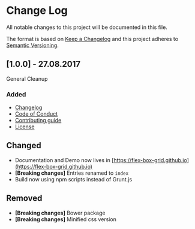 # Change Log
All notable changes to this project will be documented in this file.

The format is based on [Keep a Changelog](http://keepachangelog.com/) 
and this project adheres to [Semantic Versioning](http://semver.org/).

## [1.0.0] - 27.08.2017

General Cleanup

### Added
- [Changelog](CHANGELOG.md) 
- [Code of Conduct](CODE_OF_CONDUCT.md) 
- [Contributing guide](CONTRIBUTING.md)
- [License](LICENSE) 

## Changed
- Documentation and Demo now lives in [https://flex-box-grid.github.io](https://flex-box-grid.github.io)
- **[Breaking changes]** Entries renamed to `index`
- Build now using npm scripts instead of Grunt.js

## Removed
- **[Breaking changes]** Bower package
- **[Breaking changes]** Minified css version
